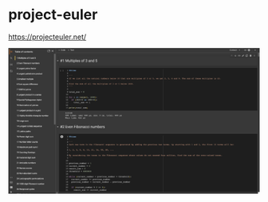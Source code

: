 # project-euler

https://projecteuler.net/

<p align="center">
  <img src="project-euler.png">
</p>
